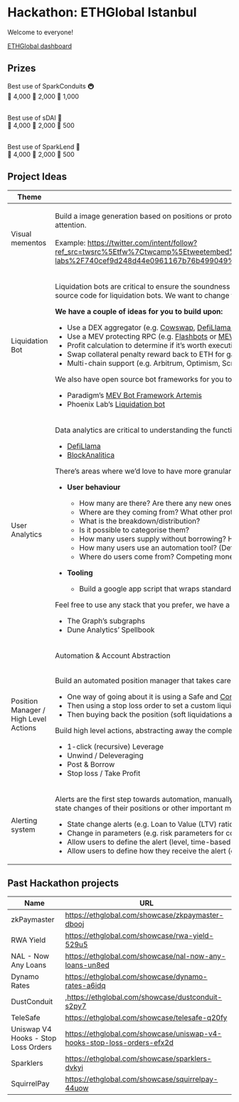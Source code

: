 # Hackathon: ETHGlobal Istanbul

Welcome to everyone!

[ETHGlobal dashboard](https://ethglobal.com/events/istanbul/prizes#spark)



## Prizes

Best use of SparkConduits 🚇\
🥇 4,000 🥈 2,000 🥉 1,000\
​

Best use of sDAI 💸\
🥇 4,000 🥈 2,000 🥉 500\
​

Best use of SparkLend 🌳\
🥇 4,000 🥈 2,000 🥉 500



## Project Ideas

| Theme                                 | Description                                                                                                                                                                                                                                                                                                                                                                                                                                                                                                                                                                                                                                                                                                                                                                                                                                                                                                                                                                                                                                                                                                                                                                                                                                                                                                                                                                    |
| ------------------------------------- | ------------------------------------------------------------------------------------------------------------------------------------------------------------------------------------------------------------------------------------------------------------------------------------------------------------------------------------------------------------------------------------------------------------------------------------------------------------------------------------------------------------------------------------------------------------------------------------------------------------------------------------------------------------------------------------------------------------------------------------------------------------------------------------------------------------------------------------------------------------------------------------------------------------------------------------------------------------------------------------------------------------------------------------------------------------------------------------------------------------------------------------------------------------------------------------------------------------------------------------------------------------------------------------------------------------------------------------------------------------------------------ |
| Visual mementos                       | <p>Build a image generation based on positions or protocol parameters. Sharing positions or parameters is usually done via text, simple but not really great when you are trying to catch people’s attention.<br><br>Example: <a href="https://twitter.com/intent/follow?ref_src=twsrc%5Etfw%7Ctwcamp%5Etweetembed%7Ctwterm%5E1669193115486556160%7Ctwgr%5E%7Ctwcon%5Es1_&#x26;ref_url=notion%3A%2F%2Fwww.notion.so%2Fphoenix-labs%2F740cef9d248d44e0961167b76b499049%3Fv%3D8b7256f7d9a14be6a10b0430ba0e3056p%3D5b9baa8546e14ffa9c5a45f369375b1dpm%3Dc&#x26;screen_name=larrythecumber">https://twitter.com/intent/follow?ref_src=twsrc%5Etfw%7Ctwcamp%5Etweetembed%7Ctwterm%5E1669193115486556160%7Ctwgr%5E%7Ctwcon%5Es1_&#x26;ref_url=notion%3A%2F%2Fwww.notion.so%2Fphoenix-labs%2F740cef9d248d44e0961167b76b499049%3Fv%3D8b7256f7d9a14be6a10b0430ba0e3056p%3D5b9baa8546e14ffa9c5a45f369375b1dpm%3Dc&#x26;screen_name=larrythecumber</a></p>                                                                                                                                                                                                                                                                                                                                                                                                                                |
| Liquidation Bot                       | <p></p><p>Liquidation bots are critical to ensure the soundness of the protocol. Given the highly competitive environment, there usually isn’t any incentive to publicly share methodologies or much less open source code for liquidation bots. We want to change that.</p><p><strong>We have a couple of ideas for you to build upon:</strong></p><ul><li>Use a DEX aggregator (e.g. <a href="https://docs.cow.fi/">Cowswap</a>, <a href="https://swap.defillama.com/">DefiLlama Swap</a>)</li><li>Use a MEV protecting RPC (e.g. <a href="https://docs.flashbots.net/flashbots-protect/rpc/quick-start">Flashbots</a> or <a href="https://mevblocker.io/">MEV Blocker</a>)</li><li>Profit calculation to determine if it’s worth executing based on gas fees</li><li>Swap collateral penalty reward back to ETH for gas so it can run forever</li><li>Multi-chain support (e.g. Arbitrum, Optimism, Scroll…)</li></ul><p>We also have open source bot frameworks for you to build upon:</p><ul><li>Paradigm’s <a href="https://www.paradigm.xyz/2023/05/artemis">MEV Bot Framework Artemis</a></li><li>Phoenix Lab’s <a href="https://github.com/phoenixlabsresearch/sparklend-liquidator">Liquidation bot</a></li></ul>                                                                                                                                                    |
| User Analytics                        | <p></p><p>Data analytics are critical to understanding the functioning of the system. We currently have two external analytics dashboards:</p><ul><li><a href="https://defillama.com/protocol/spark">DefiLlama</a></li><li><a href="https://spark.blockanalitica.com/">BlockAnalitica</a></li></ul><p>There’s areas where we’d love to have more granularity and have it open for all to better understand Spark.</p><ul><li><p><strong>User behaviour</strong></p><ul><li>How many are there? Are there any new ones?</li><li>Where are they coming from? What other protocols are they in?</li><li>What is the breakdown/distribution?</li><li>Is it possible to categorise them?</li><li>How many users supply without borrowing? How many users</li><li>How many users use an automation tool? (DefiSaver, Instadapp)</li><li>Where do users come from? Competing money market platforms, CEXs, new to the space?</li></ul></li><li><p><strong>Tooling</strong></p><ul><li>Build a google app script that wraps standard RPC calls so Google Sheet users can retrieve on-chain data without anything else apart from gSheet functions (and an RPC provider).</li></ul></li></ul><p>Feel free to use any stack that you prefer, we have a couple of ideas of what’s most interesting nowadays:</p><ul><li>The Graph’s subgraphs</li><li>Dune Analytics’ Spellbook</li></ul> |
| Position Manager / High Level Actions | <p>Automation &#x26; Account Abstraction<br><br></p><p>Build an automated position manager that takes care of the user position.</p><ul><li>One way of going about it is using a Safe and <a href="https://forum.cow.fi/t/grant-application-composablecow-sdk-docs/1698">ComposableCoW</a> to create leverage long/short position.</li><li>Then using a stop loss order to set a custom liquidation price aiming to gracefully liquidate while avoiding the default protocol liquidation.</li><li>Then buying back the position (soft liquidations anyone?)</li></ul><p></p><p>Build high level actions, abstracting away the complexities and multiple steps!</p><ul><li>1-click (recursive) Leverage</li><li>Unwind / Deleveraging</li><li>Post &#x26; Borrow</li><li>Stop loss / Take Profit</li></ul>                                                                                                                                                                                                                                                                                                                                                                                                                                                                                                                                                                      |
| Alerting system                       | <p></p><p>Alerts are the first step towards automation, manually monitoring your position or changes in parameters is not a fun way to spend your time. Build an alerting system that notifies users about the state changes of their positions or other important metrics.</p><ul><li>State change alerts (e.g. Loan to Value (LTV) ratio, Health Factor (HF), value of your collateral(s), value of one of your collaterals)</li><li>Change in parameters (e.g. risk parameters for collaterals, the supply and/or borrow rate of a specific collateral)</li><li>Allow users to define the alert (level, time-based vs event-based)</li><li>Allow users to define how they receive the alert (e.g. telegram, discord, email, XMTP)</li></ul>                                                                                                                                                                                                                                                                                                                                                                                                                                                                                                                                                                                                                                 |



## Past Hackathon projects

| Name                                | URL                                                                    |
| ----------------------------------- | ---------------------------------------------------------------------- |
| zkPaymaster                         | https://ethglobal.com/showcase/zkpaymaster-dbooj                       |
| RWA Yield                           | https://ethglobal.com/showcase/rwa-yield-529u5                         |
| NAL - Now Any Loans                 | https://ethglobal.com/showcase/nal-now-any-loans-un8ed                 |
| Dynamo Rates                        | https://ethglobal.com/showcase/dynamo-rates-a6idq                      |
| DustConduit                         | ,https://ethglobal.com/showcase/dustconduit-s2py7                      |
| TeleSafe                            | https://ethglobal.com/showcase/telesafe-q20fy                          |
| Uniswap V4 Hooks - Stop Loss Orders | https://ethglobal.com/showcase/uniswap-v4-hooks-stop-loss-orders-efx2d |
| Sparklers                           | https://ethglobal.com/showcase/sparklers-dvkyi                         |
| SquirrelPay                         | https://ethglobal.com/showcase/squirrelpay-44uow                       |
